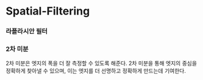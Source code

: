 # Spatial-Filtering


### 라플라시안 필터

### 2차 미분
2차 미분은 엣지의 폭을 더 잘 측정할 수 있도록 해준다. 2차 미분을 통해 엣지의 중심을 정확하게 찾아낼 수 있으며, 이는 엣지를 더 선명하고 정확하게 만드는데 기여한다.